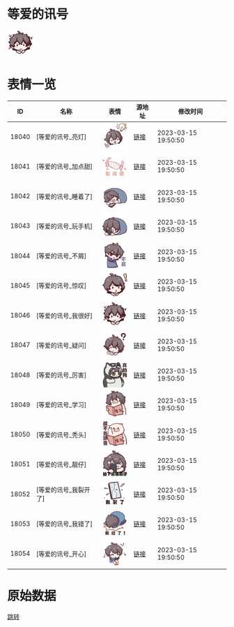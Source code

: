 # 等爱的讯号

<img src="./cover.png" height="60" alt="cover" />

# 表情一览

|ID|名称|表情|源地址|修改时间|
|----|----|----|----|----|
|18040|[等爱的讯号_亮灯]|<img src="./pic/018040_%5B等爱的讯号_亮灯%5D.png" height="60" alt="亮灯"/>|[链接](https://i0.hdslb.com/bfs/garb/53e68f815f330de65597d478d5588dadf0d820a1.png)|2023-03-15 19:50:50|
|18041|[等爱的讯号_加点甜]|<img src="./pic/018041_%5B等爱的讯号_加点甜%5D.png" height="60" alt="加点甜"/>|[链接](https://i0.hdslb.com/bfs/garb/8625d19d255fb507a2f2c2e3ce429d9b6dfde50f.png)|2023-03-15 19:50:50|
|18042|[等爱的讯号_睡着了]|<img src="./pic/018042_%5B等爱的讯号_睡着了%5D.png" height="60" alt="睡着了"/>|[链接](https://i0.hdslb.com/bfs/garb/2b56f192e438b937a3a025f5fc0332a45faa5eb7.png)|2023-03-15 19:50:50|
|18043|[等爱的讯号_玩手机]|<img src="./pic/018043_%5B等爱的讯号_玩手机%5D.png" height="60" alt="玩手机"/>|[链接](https://i0.hdslb.com/bfs/garb/445e4780761cec2a7cc7d06fae41e1e19e740156.png)|2023-03-15 19:50:50|
|18044|[等爱的讯号_不屑]|<img src="./pic/018044_%5B等爱的讯号_不屑%5D.png" height="60" alt="不屑"/>|[链接](https://i0.hdslb.com/bfs/garb/93195c06944a63c607d3fe2d219b14374d1eda3a.png)|2023-03-15 19:50:50|
|18045|[等爱的讯号_惊叹]|<img src="./pic/018045_%5B等爱的讯号_惊叹%5D.png" height="60" alt="惊叹"/>|[链接](https://i0.hdslb.com/bfs/garb/1546493fca036757359f3649c430bd87a7dc346e.png)|2023-03-15 19:50:50|
|18046|[等爱的讯号_我很好]|<img src="./pic/018046_%5B等爱的讯号_我很好%5D.png" height="60" alt="我很好"/>|[链接](https://i0.hdslb.com/bfs/garb/cd21c973fe2b5b07c88405e0954319a09630b7a1.png)|2023-03-15 19:50:50|
|18047|[等爱的讯号_疑问]|<img src="./pic/018047_%5B等爱的讯号_疑问%5D.png" height="60" alt="疑问"/>|[链接](https://i0.hdslb.com/bfs/garb/fe7a30095c016d0c61891822c64efdb9c36876c8.png)|2023-03-15 19:50:50|
|18048|[等爱的讯号_厉害]|<img src="./pic/018048_%5B等爱的讯号_厉害%5D.png" height="60" alt="厉害"/>|[链接](https://i0.hdslb.com/bfs/garb/56a35586ac67ae806a0b0a8a5df3ad3e98e68e9e.png)|2023-03-15 19:50:50|
|18049|[等爱的讯号_学习]|<img src="./pic/018049_%5B等爱的讯号_学习%5D.png" height="60" alt="学习"/>|[链接](https://i0.hdslb.com/bfs/garb/32520019b9f603e2db6198962284d012cb80214f.png)|2023-03-15 19:50:50|
|18050|[等爱的讯号_秃头]|<img src="./pic/018050_%5B等爱的讯号_秃头%5D.png" height="60" alt="秃头"/>|[链接](https://i0.hdslb.com/bfs/garb/2d5e7c582489a923563eee45f8db34aa08efd49b.png)|2023-03-15 19:50:50|
|18051|[等爱的讯号_靓仔]|<img src="./pic/018051_%5B等爱的讯号_靓仔%5D.png" height="60" alt="靓仔"/>|[链接](https://i0.hdslb.com/bfs/garb/28fb36293aa39654411cf2a66b13a5adfb868731.png)|2023-03-15 19:50:50|
|18052|[等爱的讯号_我裂开了]|<img src="./pic/018052_%5B等爱的讯号_我裂开了%5D.png" height="60" alt="我裂开了"/>|[链接](https://i0.hdslb.com/bfs/garb/208a46b6c118cf892c5ebbf6c7fa36ce958bb2fe.png)|2023-03-15 19:50:50|
|18053|[等爱的讯号_我错了]|<img src="./pic/018053_%5B等爱的讯号_我错了%5D.png" height="60" alt="我错了"/>|[链接](https://i0.hdslb.com/bfs/garb/48eaebe4953bd984fc166f2f9ba174bab2c89003.png)|2023-03-15 19:50:50|
|18054|[等爱的讯号_开心]|<img src="./pic/018054_%5B等爱的讯号_开心%5D.png" height="60" alt="开心"/>|[链接](https://i0.hdslb.com/bfs/garb/50ed0242fb51214f61466a6d99e3eb51cf201125.png)|2023-03-15 19:50:50|

# 原始数据

[跳转](./raw.json)

